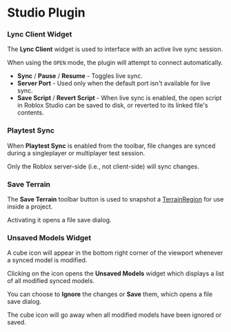 # Studio Plugin

### Lync Client Widget
The **Lync Client** widget is used to interface with an active live sync session.

When using the `OPEN` mode, the plugin will attempt to connect automatically.

- **Sync** / **Pause** / **Resume** - Toggles live sync.
- **Server Port** - Used only when the default port isn't available for live sync.
- **Save Script** / **Revert Script** - When live sync is enabled, the open script in Roblox Studio can be saved to disk, or reverted to its linked file's contents.

### Playtest Sync
When **Playtest Sync** is enabled from the toolbar, file changes are synced during a singleplayer or multiplayer test session.

Only the Roblox server-side (i.e., not client-side) will sync changes.

### Save Terrain
The **Save Terrain** toolbar button is used to snapshot a [TerrainRegion](https://create.roblox.com/docs/reference/engine/classes/TerrainRegion) for use inside a project.

Activating it opens a file save dialog.

### Unsaved Models Widget
A cube icon will appear in the bottom right corner of the viewport whenever a synced model is modified.

Clicking on the icon opens the **Unsaved Models** widget which displays a list of all modified synced models.

You can choose to **Ignore** the changes or **Save** them, which opens a file save dialog.

The cube icon will go away when all modified models have been ignored or saved.
